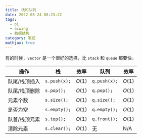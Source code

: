 ```yaml
---
title: 栈和队列
date: 2022-08-24 08:23:22
tags:
  - oi
  - acwing
  - 数据结构
category: 笔记
mathjax: true
---
```


有的时候，`vector` 是一个很好的选择，比 `stack` 和 `queue` 都要快。

| 操作 | 栈 | 效率 | 队列 | 效率 |
| ---- | --- | ---- | ---- | ---- |
| 队尾/栈顶插入 | `s.push(x);` | $O(1)$ | `q.push(x);` | $O(1)$ |
| 队尾/栈顶删除 | `s.pop();` | $O(1)$ | `q.pop();` | $O(1)$ |
| 元素个数 | `s.size();` | $O(1)$ | `q.size();` | $O(1)$ |
| 是否为空 | `s.empty();` | $O(1)$ | `q.empty();` | $O(1)$ |
| 队首/栈顶元素 | `s.top();` | $O(1)$ | `q.front();` | $O(1)$ |
| 清除元素 | `s.clear();` | $O(1)$ | 无 | N/A |